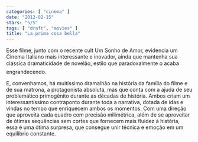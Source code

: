 ```yaml
---
categories: [ "cinema" ]
date: "2012-02-15"
stars: "5/5"
tags: [ "draft", "movies" ]
title: "La prima cosa bella"
---
```

Esse filme, junto com o recente cult Um Sonho de Amor, evidencia um
Cinema Italiano mais interessante e inovador, ainda que mantenha sua
clássica dramaticidade de novelão, estilo que paradoxalmente o
acaba engrandecendo.

E, convenhamos, há muitíssimo dramalhão na história da família do
filme e de sua matrona, a protagonista absoluta, mas que conta com a ajuda
de seu problemático primogênito durante as décadas de história. Ambos
criam um interessantíssimo contraponto durante toda a narrativa, dotada
de idas e vindas no tempo que enriquecem ambos os momentos.
Com uma direção que aproveita cada quadro com precisão milimétrica,
além de se aproveitar de ótimas sequências sem cortes que fornecem
mais fluidez à história, essa é uma ótima surpresa, que consegue
unir técnica e emoção em um equilíbrio constante.

